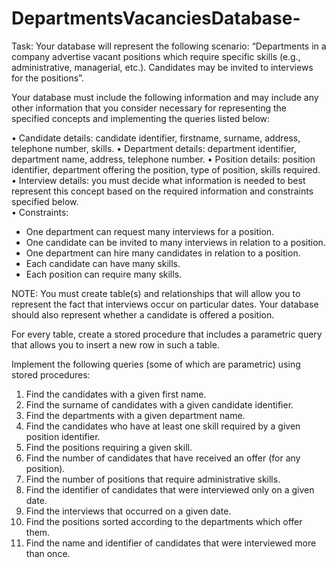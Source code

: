 # DepartmentsVacanciesDatabase-
Task:
Your database will represent the following scenario: “Departments in a company advertise vacant positions which require specific skills (e.g., administrative, managerial, etc.). Candidates may be invited to interviews for the positions”. 
 
Your database must include the following information and may include any other information that you consider necessary for representing the specified concepts and implementing the queries listed below: 
 
•	Candidate details: candidate identifier, firstname, surname, address, telephone number, skills. 
•	Department details: department identifier, department name, address, telephone number. 
•	Position details: position identifier, department offering the position, type of position, skills required. 
•	Interview details: you must decide what information is needed to best represent this concept based on the required information and constraints specified below.   
•	Constraints: 
-	One department can request many interviews for a position.
-	One candidate can be invited to many interviews in relation to a position. 
-	One department can hire many candidates in relation to a position. 
-	Each candidate can have many skills. 
-	Each position can require many skills. 
 
NOTE: You must create table(s) and relationships that will allow you to represent the fact that interviews occur on particular dates. Your database should also represent whether a candidate is offered a position. 

For every table, create a stored procedure that includes a parametric query that allows you to insert a new row in such a table. 

Implement the following queries (some of which are parametric) using stored procedures: 
 
1.	Find the candidates with a given first name. 
2.	Find the surname of candidates with a given candidate identifier. 
3.	Find the departments with a given department name. 
4.	Find the candidates who have at least one skill required by a given position identifier. 
5.	Find the positions requiring a given skill. 
6.	Find the number of candidates that have received an offer (for any position). 
7.	Find the number of positions that require administrative skills. 
8.	Find the identifier of candidates that were interviewed only on a given date. 
9.	Find the interviews that occurred on a given date. 
10.	Find the positions sorted according to the departments which offer them. 
11.	Find the name and identifier of candidates that were interviewed more than once. 
 

 
